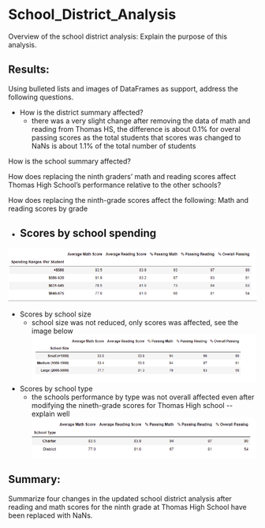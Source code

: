 # School_District_Analysis
Overview of the school district analysis:
 Explain the purpose of this analysis.

## Results: 

Using bulleted lists and images of DataFrames as support, address the following questions.

- How is the district summary affected?
    - there was a very slight change after removing the data of math and reading from Thomas HS, the difference is about 0.1% for overal passing scores 
    as the total students that scores was changed to NaNs is about 1.1% of the total number of students

How is the school summary affected?

How does replacing the ninth graders’ math and reading scores affect Thomas High School’s performance relative to the other schools?

How does replacing the ninth-grade scores affect the following:
Math and reading scores by grade
- Scores by school spending
    - 
![Scores by school spending](https://github.com/elzmanzi/School_District_Analysis/blob/main/Resources/scores%20by%20school%20spending%20per%20student.PNG)
- Scores by school size
    - school size was not reduced, only scores was affected, see the image below
![Scores by school size](https://github.com/elzmanzi/School_District_Analysis/blob/main/Resources/scores%20by%20school%20size.PNG)
- Scores by school type
    - the schools performance by type was not overall affected even after modifying the nineth-grade scores for Thomas High school
        -- explain well
![Scores by school type](https://github.com/elzmanzi/School_District_Analysis/blob/main/Resources/scores%20by%20school%20type.PNG)

## Summary:
 Summarize four changes in the updated school district analysis after reading and math scores for the ninth grade at Thomas High School have been replaced with NaNs.
